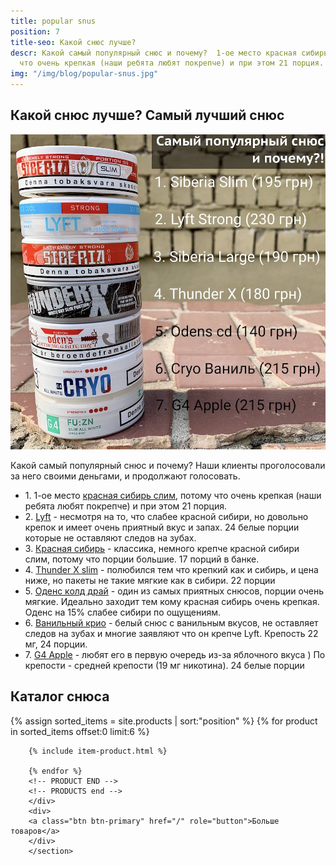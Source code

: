 ```yaml
---
title: popular snus
position: 7
title-seo: Какой снюс лучше?
descr: Какой самый популярный снюс и почему?  1-ое место красная сибирь слим, потому
  что очень крепкая (наши ребята любят покрепче) и при этом 21 порция.
img: "/img/blog/popular-snus.jpg"
---
```


<section class="mb-4">
	<h1>Какой снюс лучше? Самый лучший снюс</h1>
	<div class="row">
		<div class="col-md-6">
			<img class="img-fluid" src="/img/blog/popular-snus.jpg" alt="Самый популярный снюс">
		</div>
		<div class="col-md-6">
			<p>Какой самый популярный снюс и почему? Наши клиенты проголосовали за него своими деньгами, и продолжают голосовать.</p>
			<ul>
				<li>1. 1-ое место <a href="/siberia-white-dry-slim">красная сибирь слим</a>, потому что очень крепкая (наши ребята любят покрепче) и при этом 21 порция.</li>
				<li>2. <a href="/lyft-strong-ice-cool-mint-slim-all-white">Lyft</a> - несмотря на то, что слабее красной сибири, но довольно крепок и имеет очень приятный вкус и запах. 24 белые порции которые не оставляют следов на зубах.</li>
				<li>3. <a href="/siberia-white">Красная сибирь</a> - классика, немного крепче красной сибири слим, потому что порции большие. 17 порций в банке.</li>
				<li>4. <a href="/thunder-x-slim-white-dry">Thunder X slim</a> -  полюбился тем что крепкий как и сибирь, и цена ниже, но пакеты не такие мягкие как в сибири.
				22 порции</li>
				<li>5. <a href="/odens-cold-dry">Оденс колд драй</a> - один из самых приятных снюсов, порции очень мягкие. Идеально заходит тем кому красная сибирь очень крепкая.
				Оденс на 15% слабее сибири по ощущениям.</li>
				<li>6. <a href="/g4-cryo-slim-all-white-super-strong">Ванильный крио</a> - белый снюс с ванильным вкусов, не оставляет следов на зубах и многие заявляют что он крепче Lyft. Крепость 22 мг, 24 порции.</li>
				<li>7. <a href="/general-g4-slim-apple-white">G4 Apple</a> - любят его в первую очередь из-за яблочного вкуса ) По крепости - средней крепости (19 мг никотина). 24 белые порции</li>
			</ul>
		</div>
	</div>
</section>

<section class="mb-4">
	<h2>Каталог снюса</h2>
	<div class="row catalog">
		<!-- PRODUCTS start -->
		<!-- PRODUCT START -->
		{% assign sorted_items = site.products | sort:"position" %}
		{% for product in sorted_items offset:0 limit:6 %}
		
		{% include item-product.html %}

		{% endfor %}
		<!-- PRODUCT END -->
		<!-- PRODUCTS end -->
		</div>
		<div>
		<a class="btn btn-primary" href="/" role="button">Больше товаров</a>
		</div>
		</section>